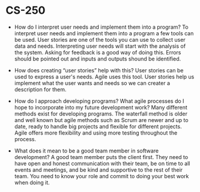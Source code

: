 # CS-250

- How do I interpret user needs and implement them into a program?
    To interpret user needs and implement them into a program a few tools can be used. User stories are one of the tools you can use to collect user data and needs. Interpreting user needs will start with the analysis of the system. Asking for feedback is a good way of doing this. Errors should be pointed out and inputs and outputs shound be identified.

- How does creating “user stories” help with this?
    User stories can be used to express a user's needs. Agile uses this tool. User stories help us implement what the user wants and needs so we can creater a description for them.
  
- How do I approach developing programs? What agile processes do I hope to incorporate into my future development work?
    Many different methods exist for developing programs. The waterfall method is older and well known but agile methods such as Scrum are newer and up to date, ready to handle big projects and flexible for different projects. Agile offers more flexibility and using more testing throughout the process.
  
- What does it mean to be a good team member in software development?
    A good team member puts the client first. They need to have open and honest communication with their team, be on time to all events and meetings, and be kind and supportive to the rest of their team. You need to know your role and commit to doing your best work when doing it. 
